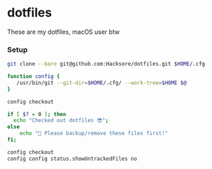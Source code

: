 # dotfiles

These are my dotfiles, macOS user btw

### Setup

```bash
git clone --bare git@github.com:Hacksore/dotfiles.git $HOME/.cfg

function config {
   /usr/bin/git --git-dir=$HOME/.cfg/ --work-tree=$HOME $@
}

config checkout

if [ $? = 0 ]; then
  echo "Checked out dotfiles 😎";
else
    echo "🛑 Please backup/remove these files first!"
fi;

config checkout
config config status.showUntrackedFiles no
```